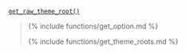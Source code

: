 <p><code><a href="https://developer.wordpress.org/reference/functions/get_raw_theme_root/">get_raw_theme_root()</a></code></p>

<blockquote>

{% include functions/get_option.md %}

{% include functions/get_theme_roots.md %}

</blockquote>